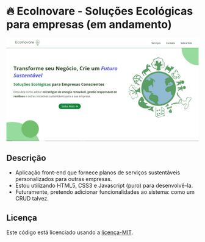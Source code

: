 # 🔥 EcoInovare - Soluções Ecológicas para empresas (em andamento)
![Seção Hero EcoInovare](./ASSETS/IMAGES/HOME/secao_hero_EcoInovare.jpg)
## Descrição
- Aplicação front-end que fornece planos de serviços sustentáveis personalizados para outras empresas.
- Estou utilizando HTML5, CSS3 e Javascript (puro) para desenvolvê-la.
- Futuramente, pretendo adicionar funcionalidades ao sistema: como um CRUD talvez.
## Licença
Este código está licenciado usando a [licença-MIT](./LICENSE).
 
